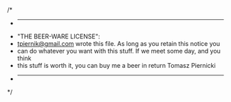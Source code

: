 /*
 * ----------------------------------------------------------------------------
 * "THE BEER-WARE LICENSE":
 * <tpiernik@gmail.com> wrote this file. As long as you retain this notice you
 * can do whatever you want with this stuff. If we meet some day, and you think
 * this stuff is worth it, you can buy me a beer in return Tomasz Piernicki
 * ----------------------------------------------------------------------------
 */